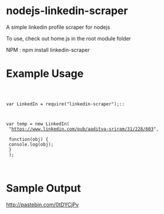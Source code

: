 # nodejs-linkedin-scraper
A simple linkedin profile scraper for nodejs

To use, check out home.js in the root module folder

NPM : npm install linkedin-scraper

<h1> Example Usage </h1>
<code>

var LinkedIn = require("linkedin-scraper");::

var temp = new LinkedIn( <br />
                "https://www.linkedin.com/pub/aaditya-sriram/31/228/603", <br />
                function(obj) { <br />
                        console.log(obj); <br />
                } <br />
        ); <br />
</code>

<h1> Sample Output </h1>

http://pastebin.com/0tDYCjPv
